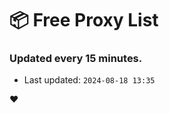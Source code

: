 # :package: Free Proxy List
### Updated every 15 minutes.

- Last updated: `2024-08-18 13:35`

:heart:
